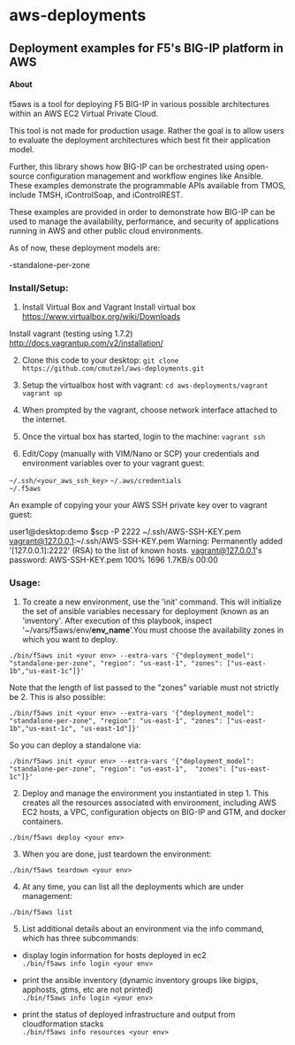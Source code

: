 # aws-deployments
## Deployment examples for F5's BIG-IP platform in AWS

#### About

f5aws is a tool for deploying F5 BIG-IP in various possible architectures within an AWS EC2 Virtual Private Cloud.

This tool is not made for production usage. Rather the goal is to allow users to evaluate the deployment architectures which best fit their application model.

Further, this library shows how BIG-IP can be orchestrated using open-source configuration management and workflow engines like Ansible.  These examples demonstrate the programmable APIs available from TMOS, include TMSH, iControlSoap, and iControlREST.

These examples are provided in order to demonstrate how BIG-IP can be used to manage the availability, performance, and security of applications running in AWS and other public cloud environments.


As of now, these deployment models are:

-standalone-per-zone


### Install/Setup:
1) Install Virtual Box and Vagrant 
Install virtual box
https://www.virtualbox.org/wiki/Downloads

Install vagrant (testing using 1.7.2)
http://docs.vagrantup.com/v2/installation/

2) Clone this code to your desktop:
```git clone https://github.com/cmutzel/aws-deployments.git```

3) Setup the virtualbox host with vagrant:
```cd aws-deployments/vagrant```
```vagrant up```

4) When prompted by the vagrant, choose network interface attached to the internet.

5) Once the virtual box has started, login to the machine:
```vagrant ssh```

6) Edit/Copy (manually with VIM/Nano or SCP) your credentials and environment variables over to your vagrant guest:

```~/.ssh/<your_aws_ssh_key>``` 
```~/.aws/credentials```  
```~/.f5aws```

An example of copying your your AWS SSH private key over to vagrant guest:


user1@desktop:demo $scp -P 2222 ~/.ssh/AWS-SSH-KEY.pem vagrant@127.0.0.1:~/.ssh/AWS-SSH-KEY.pem
Warning: Permanently added '[127.0.0.1]:2222' (RSA) to the list of known hosts.
vagrant@127.0.0.1's password:
AWS-SSH-KEY.pem            100% 1696     1.7KB/s   00:00



### Usage:

1) To create a new environment, use the 'init' command.
This will initialize the set of ansible variables necessary for deployment (known as an 'inventory'. After execution of this playbook, inspect '~/vars/f5aws/env/<b>env_name</b>'.You must choose the availability zones in which you want to deploy. 
 
 ```./bin/f5aws init <your env> --extra-vars '{"deployment_model": "standalone-per-zone", "region": "us-east-1", "zones": ["us-east-1b","us-east-1c"]}'```

 Note that the length of list passed to the "zones" variable must not strictly be 2.  This is also possible:

 ```./bin/f5aws init <your env> --extra-vars '{"deployment_model": "standalone-per-zone", "region": "us-east-1", "zones": ["us-east-1b","us-east-1c", "us-east-1d"]}'```

So you can deploy a standalone via: 

 ```./bin/f5aws init <your env> --extra-vars '{"deployment_model": "standalone-per-zone", "region": "us-east-1",  "zones": ["us-east-1c"]}'```

2) Deploy and manage the environment you instantiated in step 1.  This creates all the resources associated with environment, including AWS EC2 hosts, a VPC, configuration objects on BIG-IP and GTM, and docker containers.  

```./bin/f5aws deploy <your env>```

3) When you are done, just teardown the environment:

```./bin/f5aws teardown <your env>```

4) At any time, you can list all the deployments which are under management:

```./bin/f5aws list```

5) List additional details about an environment via the info command, which has three subcommands:

- display login information for hosts deployed in ec2<br>
```./bin/f5aws info login <your env>```

- print the ansible inventory (dynamic inventory groups like bigips, apphosts, gtms, etc are not printed)<br>
```./bin/f5aws info login <your env>```

- print the status of deployed infrastructure and output from cloudformation stacks<br>
```./bin/f5aws info resources <your env>```

